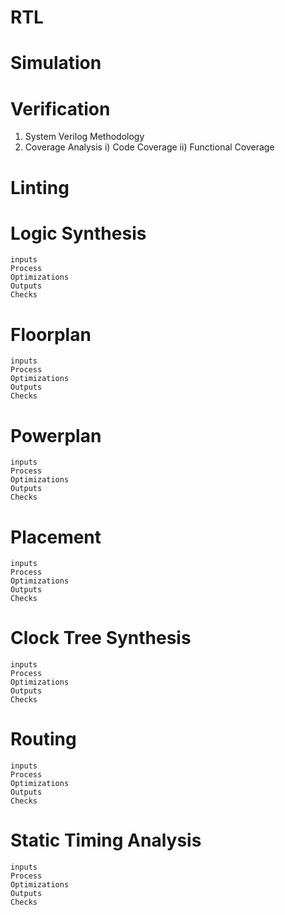 # RTL

# Simulation

# Verification
   1. System Verilog Methodology
   2. Coverage Analysis
      i) Code Coverage
      ii) Functional Coverage

# Linting

# Logic Synthesis
    inputs
    Process
    Optimizations
    Outputs
    Checks

# Floorplan
    inputs
    Process
    Optimizations
    Outputs
    Checks
    
# Powerplan
    inputs
    Process
    Optimizations
    Outputs
    Checks
    
# Placement
    inputs
    Process
    Optimizations
    Outputs
    Checks
    
# Clock Tree Synthesis

    inputs
    Process
    Optimizations
    Outputs
    Checks

# Routing

    inputs
    Process
    Optimizations
    Outputs
    Checks

# Static Timing Analysis
    inputs
    Process
    Optimizations
    Outputs
    Checks
